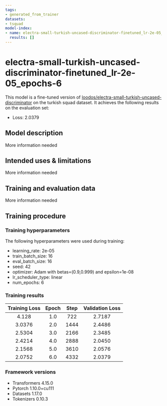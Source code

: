 ```yaml
---
tags:
- generated_from_trainer
datasets:
- tsquad
model-index:
- name: electra-small-turkish-uncased-discriminator-finetuned_lr-2e-05_epochs-6
  results: []
---
```


<!-- This model card has been generated automatically according to the information the Trainer had access to. You
should probably proofread and complete it, then remove this comment. -->

# electra-small-turkish-uncased-discriminator-finetuned_lr-2e-05_epochs-6

This model is a fine-tuned version of [loodos/electra-small-turkish-uncased-discriminator](https://huggingface.co/loodos/electra-small-turkish-uncased-discriminator) on the turkish squad dataset.
It achieves the following results on the evaluation set:
- Loss: 2.0379

## Model description

More information needed

## Intended uses & limitations

More information needed

## Training and evaluation data

More information needed

## Training procedure

### Training hyperparameters

The following hyperparameters were used during training:
- learning_rate: 2e-05
- train_batch_size: 16
- eval_batch_size: 16
- seed: 42
- optimizer: Adam with betas=(0.9,0.999) and epsilon=1e-08
- lr_scheduler_type: linear
- num_epochs: 6

### Training results

| Training Loss | Epoch | Step | Validation Loss |
|:-------------:|:-----:|:----:|:---------------:|
| 4.128         | 1.0   | 722  | 2.7187          |
| 3.0376        | 2.0   | 1444 | 2.4486          |
| 2.5304        | 3.0   | 2166 | 2.3485          |
| 2.4214        | 4.0   | 2888 | 2.0450          |
| 2.1568        | 5.0   | 3610 | 2.0576          |
| 2.0752        | 6.0   | 4332 | 2.0379          |


### Framework versions

- Transformers 4.15.0
- Pytorch 1.10.0+cu111
- Datasets 1.17.0
- Tokenizers 0.10.3
